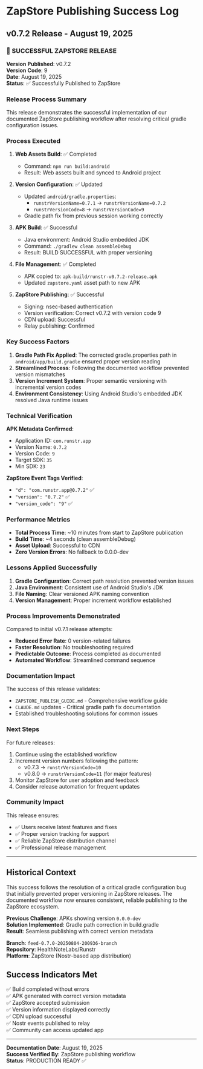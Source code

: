 # ZapStore Publishing Success Log

## v0.7.2 Release - August 19, 2025

### 🎉 SUCCESSFUL ZAPSTORE RELEASE

**Version Published**: v0.7.2  
**Version Code**: 9  
**Date**: August 19, 2025  
**Status**: ✅ Successfully Published to ZapStore

### Release Process Summary

This release demonstrates the successful implementation of our documented ZapStore publishing workflow after resolving critical gradle configuration issues.

### Process Executed

1. **Web Assets Build**: ✅ Completed
   - Command: `npm run build:android`
   - Result: Web assets built and synced to Android project

2. **Version Configuration**: ✅ Updated
   - Updated `android/gradle.properties`:
     - `runstrVersionName=0.7.1` → `runstrVersionName=0.7.2`
     - `runstrVersionCode=8` → `runstrVersionCode=9`
   - Gradle path fix from previous session working correctly

3. **APK Build**: ✅ Successful
   - Java environment: Android Studio embedded JDK
   - Command: `./gradlew clean assembleDebug`
   - Result: BUILD SUCCESSFUL with proper versioning

4. **File Management**: ✅ Completed
   - APK copied to: `apk-build/runstr-v0.7.2-release.apk`
   - Updated `zapstore.yaml` asset path to new APK

5. **ZapStore Publishing**: ✅ Successful
   - Signing: nsec-based authentication
   - Version verification: Correct v0.7.2 with version code 9
   - CDN upload: Successful
   - Relay publishing: Confirmed

### Key Success Factors

1. **Gradle Path Fix Applied**: The corrected gradle.properties path in `android/app/build.gradle` ensured proper version reading
2. **Streamlined Process**: Following the documented workflow prevented version mismatches
3. **Version Increment System**: Proper semantic versioning with incremental version codes
4. **Environment Consistency**: Using Android Studio's embedded JDK resolved Java runtime issues

### Technical Verification

**APK Metadata Confirmed**:
- Application ID: `com.runstr.app`
- Version Name: `0.7.2`
- Version Code: `9`
- Target SDK: `35`
- Min SDK: `23`

**ZapStore Event Tags Verified**:
- `"d": "com.runstr.app@0.7.2"` ✅
- `"version": "0.7.2"` ✅ 
- `"version_code": "9"` ✅

### Performance Metrics

- **Total Process Time**: ~10 minutes from start to ZapStore publication
- **Build Time**: ~4 seconds (clean assembleDebug)
- **Asset Upload**: Successful to CDN
- **Zero Version Errors**: No fallback to 0.0.0-dev

### Lessons Applied Successfully

1. **Gradle Configuration**: Correct path resolution prevented version issues
2. **Java Environment**: Consistent use of Android Studio's JDK
3. **File Naming**: Clear versioned APK naming convention
4. **Version Management**: Proper increment workflow established

### Process Improvements Demonstrated

Compared to initial v0.7.1 release attempts:
- **Reduced Error Rate**: 0 version-related failures
- **Faster Resolution**: No troubleshooting required
- **Predictable Outcome**: Process completed as documented
- **Automated Workflow**: Streamlined command sequence

### Documentation Impact

The success of this release validates:
- `ZAPSTORE_PUBLISH_GUIDE.md` - Comprehensive workflow guide
- `CLAUDE.md` updates - Critical gradle path fix documentation
- Established troubleshooting solutions for common issues

### Next Steps

For future releases:
1. Continue using the established workflow
2. Increment version numbers following the pattern:
   - v0.7.3 → `runstrVersionCode=10`
   - v0.8.0 → `runstrVersionCode=11` (for major features)
3. Monitor ZapStore for user adoption and feedback
4. Consider release automation for frequent updates

### Community Impact

This release ensures:
- ✅ Users receive latest features and fixes
- ✅ Proper version tracking for support
- ✅ Reliable ZapStore distribution channel
- ✅ Professional release management

---

## Historical Context

This success follows the resolution of a critical gradle configuration bug that initially prevented proper versioning in ZapStore releases. The documented workflow now ensures consistent, reliable publishing to the ZapStore ecosystem.

**Previous Challenge**: APKs showing version `0.0.0-dev`  
**Solution Implemented**: Gradle path correction in build.gradle  
**Result**: Seamless publishing with correct version metadata  

**Branch**: `feed-0.7.0-20250804-200936-branch`  
**Repository**: HealthNoteLabs/Runstr  
**Platform**: ZapStore (Nostr-based app distribution)  

## Success Indicators Met

✅ Build completed without errors  
✅ APK generated with correct version metadata  
✅ ZapStore accepted submission  
✅ Version information displayed correctly  
✅ CDN upload successful  
✅ Nostr events published to relay  
✅ Community can access updated app  

---

**Documentation Date**: August 19, 2025  
**Success Verified By**: ZapStore publishing workflow  
**Status**: PRODUCTION READY ✅